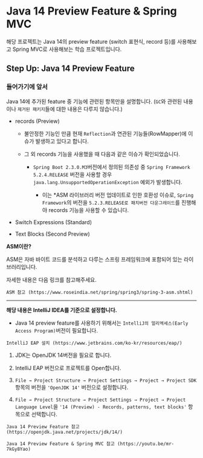 # Java 14 Preview Feature & Spring MVC

해당 프로젝트는 Java 14의 preview feature (switch 표현식, record 등)를 사용해보고 Spring MVC로 사용해보는 학습 프로젝트입니다.

## Step Up: Java 14 Preview Feature

### 들어가기에 앞서

Java 14에 추가된 feature 중 기능에 관련된 항목만을 설명합니다. (`GC`와 관련된 내용이나 `제거된 패키지`들에 대한 내용은 다루지 않습니다.)

- records (Preview)

    - 불안정한 기능인 만큼 현재 `Reflection`과 연관된 기능들(RowMapper)에 이슈가 발생하고 있다고 합니다.
    
    - 그 외 records 기능을 사용했을 때 다음과 같은 이슈가 확인되었습니다.
        
        - `Spring Boot 2.3.0.M3`버전에서 정의된 의존성 중 `Spring Framework 5.2.4.RELEASE` 버전을 사용할 경우 `java.lang.UnsupportedOperationException` 예외가 발생합니다.
        
            - 이는 *ASM 라이브러리 버전 업데이트로 인한 호환성 이슈로, `Spring Framework`의 버전을 `5.2.3.RELEASE로 패치버전 다운그레이드`를 진행해야 records 기능을 사용할 수 있습니다. 

- Switch Expressions (Standard)

- Text Blocks (Second Preview)

**ASM이란?**

ASM은 자바 바이트 코드를 분석하고 다루는 스프링 프레임워크에 포함되어 있는 라이브러리입니다.

자세한 내용은 다음 링크를 참고해주세요.

```
ASM 참고 (https://www.roseindia.net/spring/spring3/spring-3-asm.shtml)
```
- - -

**해당 내용은 IntelliJ IDEA를 기준으로 설정합니다.**

* Java 14 preview feature를 사용하기 위해서는 `IntelliJ의 얼리엑세스(Early Access Program)`버전이 필요합니다.

```
IntelliJ EAP 설치 (https://www.jetbrains.com/ko-kr/resources/eap/)
```

1. JDK는 OpenJDK 14버전을 필요로 합니다.

2. IntelliJ EAP 버전으로 프로젝트를 Open합니다.

3. `File → Project Structure → Project Settings → Project → Project SDK`항목의 버전을 `'OpenJDK 14'` 버전으로 설정합니다.

4. `File → Project Structure → Project Settings → Project → Project Language Level`을 `'14 (Preview) - Records, patterns, text blocks'` 항목으로 선택합니다.

```
Java 14 Preview Feature 참고 (https://openjdk.java.net/projects/jdk/14/)

Java 14 Preview Feature & Spring MVC 참고 (https://youtu.be/mr-7kGy8Yao)
```